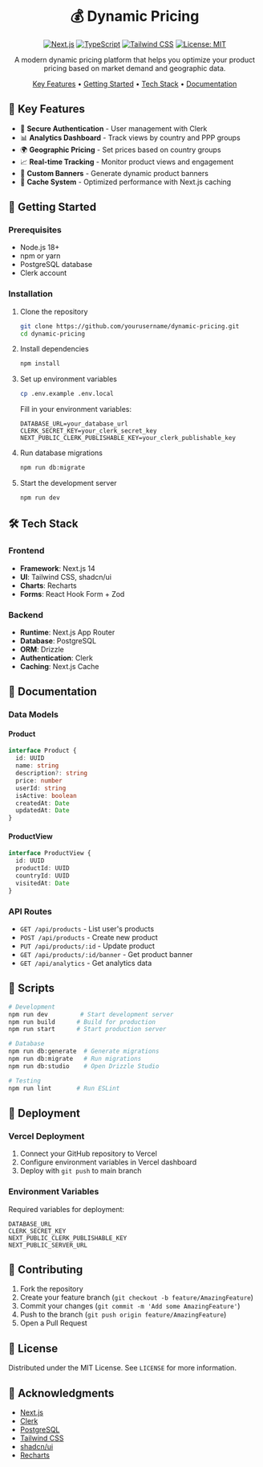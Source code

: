 <div align="center">

# 💰 Dynamic Pricing

[![Next.js](https://img.shields.io/badge/Next.js-14.0-black?logo=next.js)](https://nextjs.org/)
[![TypeScript](https://img.shields.io/badge/TypeScript-5.0-blue?logo=typescript)](https://www.typescriptlang.org/)
[![Tailwind CSS](https://img.shields.io/badge/Tailwind-3.3-38B2AC?logo=tailwind-css)](https://tailwindcss.com/)
[![License: MIT](https://img.shields.io/badge/License-MIT-yellow.svg)](https://opensource.org/licenses/MIT)

A modern dynamic pricing platform that helps you optimize your product pricing based on market demand and geographic data.

[Key Features](#key-features) • [Getting Started](#getting-started) • [Tech Stack](#tech-stack) • [Documentation](#documentation)

</div>

## 🌟 Key Features

- 🔐 **Secure Authentication** - User management with Clerk
- 📊 **Analytics Dashboard** - Track views by country and PPP groups
- 🌍 **Geographic Pricing** - Set prices based on country groups
- 📈 **Real-time Tracking** - Monitor product views and engagement
- 🎨 **Custom Banners** - Generate dynamic product banners
- 🔄 **Cache System** - Optimized performance with Next.js caching

## 🚀 Getting Started

### Prerequisites

- Node.js 18+
- npm or yarn
- PostgreSQL database
- Clerk account

### Installation

1. Clone the repository
   ```bash
   git clone https://github.com/yourusername/dynamic-pricing.git
   cd dynamic-pricing
   ```

2. Install dependencies
   ```bash
   npm install
   ```

3. Set up environment variables
   ```bash
   cp .env.example .env.local
   ```
   Fill in your environment variables:
   ```env
   DATABASE_URL=your_database_url
   CLERK_SECRET_KEY=your_clerk_secret_key
   NEXT_PUBLIC_CLERK_PUBLISHABLE_KEY=your_clerk_publishable_key
   ```

4. Run database migrations
   ```bash
   npm run db:migrate
   ```

5. Start the development server
   ```bash
   npm run dev
   ```

## 🛠 Tech Stack

### Frontend
- **Framework**: Next.js 14
- **UI**: Tailwind CSS, shadcn/ui
- **Charts**: Recharts
- **Forms**: React Hook Form + Zod

### Backend
- **Runtime**: Next.js App Router
- **Database**: PostgreSQL
- **ORM**: Drizzle
- **Authentication**: Clerk
- **Caching**: Next.js Cache

## 📖 Documentation

### Data Models

#### Product
```typescript
interface Product {
  id: UUID
  name: string
  description?: string
  price: number
  userId: string
  isActive: boolean
  createdAt: Date
  updatedAt: Date
}
```

#### ProductView
```typescript
interface ProductView {
  id: UUID
  productId: UUID
  countryId: UUID
  visitedAt: Date
}
```

### API Routes

- `GET /api/products` - List user's products
- `POST /api/products` - Create new product
- `PUT /api/products/:id` - Update product
- `GET /api/products/:id/banner` - Get product banner
- `GET /api/analytics` - Get analytics data

## 🔧 Scripts

```bash
# Development
npm run dev         # Start development server
npm run build      # Build for production
npm run start      # Start production server

# Database
npm run db:generate  # Generate migrations
npm run db:migrate   # Run migrations
npm run db:studio    # Open Drizzle Studio

# Testing
npm run lint       # Run ESLint
```

## 🚀 Deployment

### Vercel Deployment

1. Connect your GitHub repository to Vercel
2. Configure environment variables in Vercel dashboard
3. Deploy with `git push` to main branch

### Environment Variables

Required variables for deployment:
```env
DATABASE_URL
CLERK_SECRET_KEY
NEXT_PUBLIC_CLERK_PUBLISHABLE_KEY
NEXT_PUBLIC_SERVER_URL
```

## 🤝 Contributing

1. Fork the repository
2. Create your feature branch (`git checkout -b feature/AmazingFeature`)
3. Commit your changes (`git commit -m 'Add some AmazingFeature'`)
4. Push to the branch (`git push origin feature/AmazingFeature`)
5. Open a Pull Request

## 📄 License

Distributed under the MIT License. See `LICENSE` for more information.

## 👏 Acknowledgments

- [Next.js](https://nextjs.org/)
- [Clerk](https://clerk.dev/)
- [PostgreSQL](https://www.postgresql.org/)
- [Tailwind CSS](https://tailwindcss.com/)
- [shadcn/ui](https://ui.shadcn.com/)
- [Recharts](https://recharts.org/)

